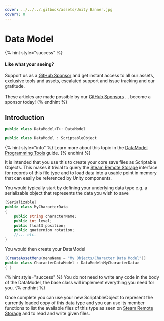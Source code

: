 ```yaml
---
cover: ../../../.gitbook/assets/Unity Banner.jpg
coverY: 0
---
```


# Data Model

{% hint style="success" %}
#### Like what your seeing?

Support us as a [GitHub Sponsor](../../../where-to-buy/become-a-sponsor.md) and get instant access to all our assets, exclusive tools and assets, escalated support and issue tracking and our gratitude.\
\
These articles are made possible by our [GitHub Sponsors](../../../where-to-buy/become-a-sponsor.md) ... become a sponsor today!
{% endhint %}

## Introduction

```csharp
public class DataModel<T>: DataModel
```

```csharp
public class DataModel : ScriptableObject
```

{% hint style="info" %}
Learn more about this topic in the [DataModel Programming Tools](broken-reference) guide.
{% endhint %}

It is intended that you use this to create your core save files as Scriptable Objects. This makes it trivial to query the [Steam Remote Storage](../api/remotestorage.client.md) interface for records of this file type and to load data into a usable point in memory that can easily be referenced by Unity components.

You would typically start by defining your underlying data type e.g. a serializable object that represents the data you wish to save

```csharp
[Serializable]
public class MyCharacterData
{
    public string characterName;
    public int level;
    public float3 position;
    public quaternion rotation;
    //... etc.
}
```

You would then create your DataModel

```csharp
[CreateAssetMenu(menuName = "My Objects/Character Data Model")]
public class CharacterDataModel : DataModel<MyCharacterData>
{ }
```

{% hint style="success" %}
You do not need to write any code in the body of the DataModel, the base class will implement everything you need for you.
{% endhint %}

Once complete you can use your new ScriptableObject to represent the currently loaded copy of this data type and you can use its member functions to list the available files of this type as seen on [Steam Remote Storage](../api/remotestorage.client.md) and to read and write given files.
